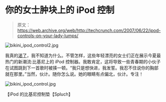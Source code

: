 # 你的女士肿块上的 iPod 控制

> 原文：<https://web.archive.org/web/http://techcrunch.com/2007/06/22/ipod-controls-on-your-lady-lumps/>

![bikini_ipod_control2.jpg](img/3dace5576ae7230ff96f37ddace74c8a.png)

我真的[渴了](https://web.archive.org/web/20160305174458/http://crunchgear.com/2006/12/27/got-milk/)，我不知道为什么。不管怎样，这些年轻漂亮的女士们正在展示今夏最热门的新潮流:比基尼上的 iPod 控制器。我敢肯定，这将导致一些青春期的小伙子在试图跳到下一首歌时被揍一顿。“我只是想快进，我发誓。我忍不住说你的胸部就在那里。”当然，伙计。随你怎么说。她的眼睛有点偏北，伙计。专注！

![bikini_ipod_control.jpg](img/5d64ab84dabcdf6b54e8dc6ae201a793.png)

【iPod 的比基尼控制垫【Spluch】